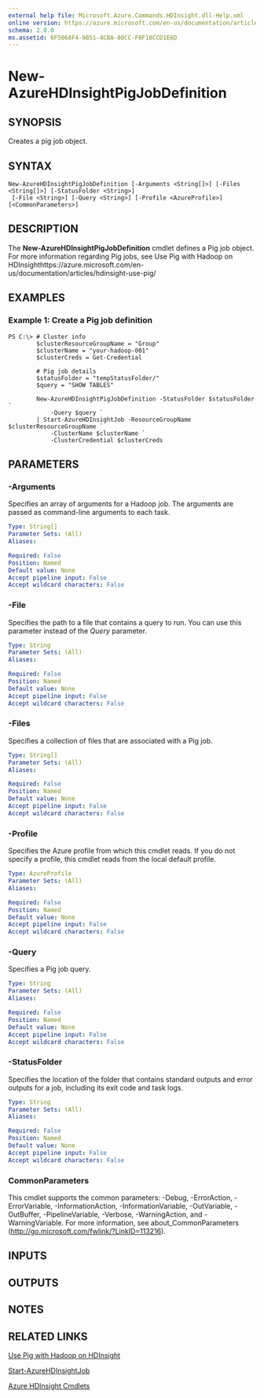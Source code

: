 ```yaml
---
external help file: Microsoft.Azure.Commands.HDInsight.dll-Help.xml
online version: https://azure.microsoft.com/en-us/documentation/articles/hdinsight-use-pig/
schema: 2.0.0
ms.assetid: 6F5068F4-9B51-4CBA-80CC-F8F10CCD1E6D
---
```


# New-AzureHDInsightPigJobDefinition

## SYNOPSIS
Creates a pig job object.

## SYNTAX

```
New-AzureHDInsightPigJobDefinition [-Arguments <String[]>] [-Files <String[]>] [-StatusFolder <String>]
 [-File <String>] [-Query <String>] [-Profile <AzureProfile>] [<CommonParameters>]
```

## DESCRIPTION
The **New-AzureHDInsightPigJobDefinition** cmdlet defines a Pig job object.
For more information regarding Pig jobs, see Use Pig with Hadoop on HDInsighthttps://azure.microsoft.com/en-us/documentation/articles/hdinsight-use-pig/

## EXAMPLES

### Example 1: Create a Pig job definition
```
PS C:\> # Cluster info
        $clusterResourceGroupName = "Group"
        $clusterName = "your-hadoop-001"
        $clusterCreds = Get-Credential

        # Pig job details
        $statusFolder = "tempStatusFolder/"
        $query = "SHOW TABLES"

        New-AzureHDInsightPigJobDefinition -StatusFolder $statusFolder `
            -Query $query `
        | Start-AzureHDInsightJob -ResourceGroupName $clusterResourceGroupName `
            -ClusterName $clusterName `
            -ClusterCredential $clusterCreds
```

## PARAMETERS

### -Arguments
Specifies an array of arguments for a Hadoop job.
The arguments are passed as command-line arguments to each task.

```yaml
Type: String[]
Parameter Sets: (All)
Aliases: 

Required: False
Position: Named
Default value: None
Accept pipeline input: False
Accept wildcard characters: False
```

### -File
Specifies the path to a file that contains a query to run.
You can use this parameter instead of the *Query* parameter.

```yaml
Type: String
Parameter Sets: (All)
Aliases: 

Required: False
Position: Named
Default value: None
Accept pipeline input: False
Accept wildcard characters: False
```

### -Files
Specifies a collection of files that are associated with a Pig job.

```yaml
Type: String[]
Parameter Sets: (All)
Aliases: 

Required: False
Position: Named
Default value: None
Accept pipeline input: False
Accept wildcard characters: False
```

### -Profile
Specifies the Azure profile from which this cmdlet reads.
If you do not specify a profile, this cmdlet reads from the local default profile.

```yaml
Type: AzureProfile
Parameter Sets: (All)
Aliases: 

Required: False
Position: Named
Default value: None
Accept pipeline input: False
Accept wildcard characters: False
```

### -Query
Specifies a Pig job query.

```yaml
Type: String
Parameter Sets: (All)
Aliases: 

Required: False
Position: Named
Default value: None
Accept pipeline input: False
Accept wildcard characters: False
```

### -StatusFolder
Specifies the location of the folder that contains standard outputs and error outputs for a job, including its exit code and task logs.

```yaml
Type: String
Parameter Sets: (All)
Aliases: 

Required: False
Position: Named
Default value: None
Accept pipeline input: False
Accept wildcard characters: False
```

### CommonParameters
This cmdlet supports the common parameters: -Debug, -ErrorAction, -ErrorVariable, -InformationAction, -InformationVariable, -OutVariable, -OutBuffer, -PipelineVariable, -Verbose, -WarningAction, and -WarningVariable. For more information, see about_CommonParameters (http://go.microsoft.com/fwlink/?LinkID=113216).

## INPUTS

## OUTPUTS

## NOTES

## RELATED LINKS

[Use Pig with Hadoop on HDInsight](https://azure.microsoft.com/en-us/documentation/articles/hdinsight-use-pig/)

[Start-AzureHDInsightJob](.\Start-AzureHDInsightJob.md)

[Azure HDInsight Cmdlets](.\AzureRM.HDInsight.md)


